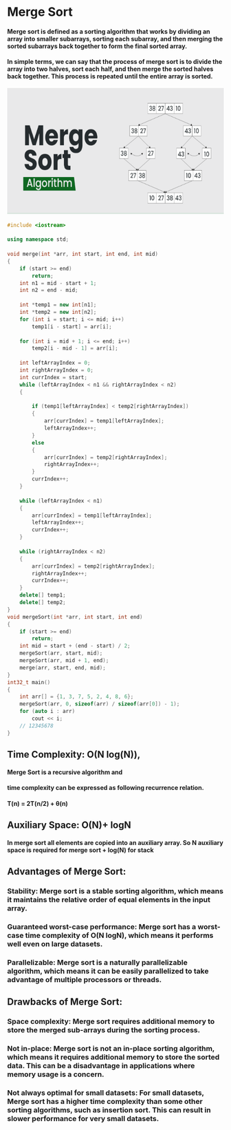# Merge Sort

#### Merge sort is defined as a sorting algorithm that  works by dividing an array into smaller subarrays, sorting each subarray, and then merging the sorted subarrays back together to form the final sorted array.
#### In simple terms, we can say that the process of merge sort is to divide the array into two halves, sort each half, and then merge the sorted halves back together. This process is repeated until the entire array is sorted.

![Alt text](image1.png)

```C++
#include <iostream>

using namespace std;

void merge(int *arr, int start, int end, int mid)
{
    if (start >= end)
        return;
    int n1 = mid - start + 1;
    int n2 = end - mid;

    int *temp1 = new int[n1];
    int *temp2 = new int[n2];
    for (int i = start; i <= mid; i++)
        temp1[i - start] = arr[i];

    for (int i = mid + 1; i <= end; i++)
        temp2[i - mid - 1] = arr[i];

    int leftArrayIndex = 0;
    int rightArrayIndex = 0;
    int currIndex = start;
    while (leftArrayIndex < n1 && rightArrayIndex < n2)
    {

        if (temp1[leftArrayIndex] < temp2[rightArrayIndex])
        {
            arr[currIndex] = temp1[leftArrayIndex];
            leftArrayIndex++;
        }
        else
        {
            arr[currIndex] = temp2[rightArrayIndex];
            rightArrayIndex++;
        }
        currIndex++;
    }

    while (leftArrayIndex < n1)
    {
        arr[currIndex] = temp1[leftArrayIndex];
        leftArrayIndex++;
        currIndex++;
    }

    while (rightArrayIndex < n2)
    {
        arr[currIndex] = temp2[rightArrayIndex];
        rightArrayIndex++;
        currIndex++;
    }
    delete[] temp1;
    delete[] temp2;
}
void mergeSort(int *arr, int start, int end)
{
    if (start >= end)
        return;
    int mid = start + (end - start) / 2;
    mergeSort(arr, start, mid);
    mergeSort(arr, mid + 1, end);
    merge(arr, start, end, mid);
}
int32_t main()
{
    int arr[] = {1, 3, 7, 5, 2, 4, 8, 6};
    mergeSort(arr, 0, sizeof(arr) / sizeof(arr[0]) - 1);
    for (auto i : arr)
        cout << i;
    // 12345678
}
```
## Time Complexity: O(N log(N)), 
####  Merge Sort is a recursive algorithm and
####  time complexity can be expressed as following recurrence relation. 
#### T(n) = 2T(n/2) + θ(n)

## Auxiliary Space: O(N)+ logN
#### In merge sort all elements are copied into an auxiliary array. So N auxiliary space is required for merge sort + log(N) for stack

## Advantages of Merge Sort:
### Stability: Merge sort is a stable sorting algorithm, which means it maintains the relative order of equal elements in the input array.
### Guaranteed worst-case performance: Merge sort has a worst-case time complexity of O(N logN), which means  it performs well even on large datasets.
### Parallelizable: Merge sort is a naturally parallelizable algorithm, which means it can be easily parallelized to take advantage of multiple processors or threads.
## Drawbacks of Merge Sort:
### Space complexity: Merge sort requires additional memory to store the merged sub-arrays during the sorting process. 
### Not in-place: Merge sort is not an in-place sorting algorithm, which means it requires additional memory to store the sorted data. This can be a disadvantage in applications where memory usage is a concern.
### Not always optimal for small datasets: For small datasets, Merge  sort has a higher time complexity than some other sorting algorithms, such as insertion sort. This can result in slower performance  for very small datasets.
